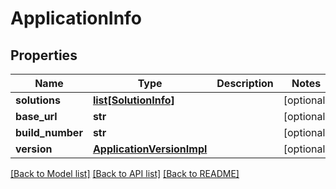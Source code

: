 # ApplicationInfo

## Properties
Name | Type | Description | Notes
------------ | ------------- | ------------- | -------------
**solutions** | [**list[SolutionInfo]**](SolutionInfo.md) |  | [optional] 
**base_url** | **str** |  | [optional] 
**build_number** | **str** |  | [optional] 
**version** | [**ApplicationVersionImpl**](ApplicationVersionImpl.md) |  | [optional] 

[[Back to Model list]](../README.md#documentation-for-models) [[Back to API list]](../README.md#documentation-for-api-endpoints) [[Back to README]](../README.md)


